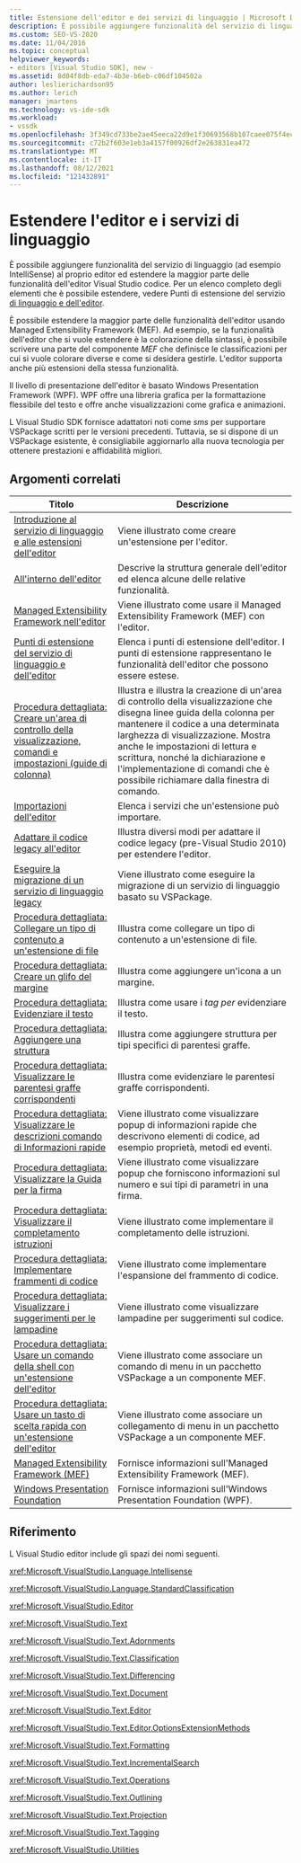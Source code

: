 ```yaml
---
title: Estensione dell'editor e dei servizi di linguaggio | Microsoft Docs
description: È possibile aggiungere funzionalità del servizio di linguaggio a un editor ed estendere le funzionalità dell'Visual Studio di codice. Informazioni sul Managed Extensibility Framework.
ms.custom: SEO-VS-2020
ms.date: 11/04/2016
ms.topic: conceptual
helpviewer_keywords:
- editors [Visual Studio SDK], new -
ms.assetid: 8d04f8db-eda7-4b3e-b6eb-c06df104502a
author: leslierichardson95
ms.author: lerich
manager: jmartens
ms.technology: vs-ide-sdk
ms.workload:
- vssdk
ms.openlocfilehash: 3f349cd733be2ae45eeca22d9e1f30693568b107caee075f4ecadf6ad22950ae
ms.sourcegitcommit: c72b2f603e1eb3a4157f00926df2e263831ea472
ms.translationtype: MT
ms.contentlocale: it-IT
ms.lasthandoff: 08/12/2021
ms.locfileid: "121432891"
---
```

# <a name="extend-the-editor-and-language-services"></a>Estendere l'editor e i servizi di linguaggio
È possibile aggiungere funzionalità del servizio di linguaggio (ad esempio IntelliSense) al proprio editor ed estendere la maggior parte delle funzionalità dell'editor Visual Studio codice.  Per un elenco completo degli elementi che è possibile estendere, vedere Punti di estensione del servizio [di linguaggio e dell'editor](../extensibility/language-service-and-editor-extension-points.md).

 È possibile estendere la maggior parte delle funzionalità dell'editor usando Managed Extensibility Framework (MEF). Ad esempio, se la funzionalità dell'editor che si vuole estendere è la colorazione della sintassi, è possibile scrivere una parte del componente *MEF* che definisce le classificazioni per cui si vuole colorare diverse e come si desidera gestirle. L'editor supporta anche più estensioni della stessa funzionalità.

 Il livello di presentazione dell'editor è basato Windows Presentation Framework (WPF). WPF offre una libreria grafica per la formattazione flessibile del testo e offre anche visualizzazioni come grafica e animazioni.

 L Visual Studio SDK fornisce adattatori noti come *sms* per supportare VSPackage scritti per le versioni precedenti. Tuttavia, se si dispone di un VSPackage esistente, è consigliabile aggiornarlo alla nuova tecnologia per ottenere prestazioni e affidabilità migliori.

## <a name="related-topics"></a>Argomenti correlati

|Titolo|Descrizione|
|-----------|-----------------|
|[Introduzione al servizio di linguaggio e alle estensioni dell'editor](../extensibility/getting-started-with-language-service-and-editor-extensions.md)|Viene illustrato come creare un'estensione per l'editor.|
|[All'interno dell'editor](../extensibility/inside-the-editor.md)|Descrive la struttura generale dell'editor ed elenca alcune delle relative funzionalità.|
|[Managed Extensibility Framework nell'editor](../extensibility/managed-extensibility-framework-in-the-editor.md)|Viene illustrato come usare il Managed Extensibility Framework (MEF) con l'editor.|
|[Punti di estensione del servizio di linguaggio e dell'editor](../extensibility/language-service-and-editor-extension-points.md)|Elenca i punti di estensione dell'editor. I punti di estensione rappresentano le funzionalità dell'editor che possono essere estese.|
|[Procedura dettagliata: Creare un'area di controllo della visualizzazione, comandi e impostazioni (guide di colonna)](../extensibility/walkthrough-creating-a-view-adornment-commands-and-settings-column-guides.md)|Illustra e illustra la creazione di un'area di controllo della visualizzazione che disegna linee guida della colonna per mantenere il codice a una determinata larghezza di visualizzazione.  Mostra anche le impostazioni di lettura e scrittura, nonché la dichiarazione e l'implementazione di comandi che è possibile richiamare dalla finestra di comando.|
|[Importazioni dell'editor](../extensibility/editor-imports.md)|Elenca i servizi che un'estensione può importare.|
|[Adattare il codice legacy all'editor](/previous-versions/visualstudio/visual-studio-2015/extensibility/adapting-legacy-code-to-the-editor?preserve-view=true&view=vs-2015)|Illustra diversi modi per adattare il codice legacy (pre-Visual Studio 2010) per estendere l'editor.|
|[Eseguire la migrazione di un servizio di linguaggio legacy](../extensibility/internals/migrating-a-legacy-language-service.md)|Viene illustrato come eseguire la migrazione di un servizio di linguaggio basato su VSPackage.|
|[Procedura dettagliata: Collegare un tipo di contenuto a un'estensione di file](../extensibility/walkthrough-linking-a-content-type-to-a-file-name-extension.md)|Illustra come collegare un tipo di contenuto a un'estensione di file.|
|[Procedura dettagliata: Creare un glifo del margine](../extensibility/walkthrough-creating-a-margin-glyph.md)|Illustra come aggiungere un'icona a un margine.|
|[Procedura dettagliata: Evidenziare il testo](../extensibility/walkthrough-highlighting-text.md)|Illustra come usare i *tag per* evidenziare il testo.|
|[Procedura dettagliata: Aggiungere una struttura](../extensibility/walkthrough-outlining.md)|Illustra come aggiungere struttura per tipi specifici di parentesi graffe.|
|[Procedura dettagliata: Visualizzare le parentesi graffe corrispondenti](../extensibility/walkthrough-displaying-matching-braces.md)|Illustra come evidenziare le parentesi graffe corrispondenti.|
|[Procedura dettagliata: Visualizzare le descrizioni comando di Informazioni rapide](../extensibility/walkthrough-displaying-quickinfo-tooltips.md)|Viene illustrato come visualizzare popup di informazioni rapide che descrivono elementi di codice, ad esempio proprietà, metodi ed eventi.|
|[Procedura dettagliata: Visualizzare la Guida per la firma](../extensibility/walkthrough-displaying-signature-help.md)|Viene illustrato come visualizzare popup che forniscono informazioni sul numero e sui tipi di parametri in una firma.|
|[Procedura dettagliata: Visualizzare il completamento istruzioni](../extensibility/walkthrough-displaying-statement-completion.md)|Viene illustrato come implementare il completamento delle istruzioni.|
|[Procedura dettagliata: Implementare frammenti di codice](../extensibility/walkthrough-implementing-code-snippets.md)|Viene illustrato come implementare l'espansione del frammento di codice.|
|[Procedura dettagliata: Visualizzare i suggerimenti per le lampadine](../extensibility/walkthrough-displaying-light-bulb-suggestions.md)|Viene illustrato come visualizzare lampadine per suggerimenti sul codice.|
|[Procedura dettagliata: Usare un comando della shell con un'estensione dell'editor](../extensibility/walkthrough-using-a-shell-command-with-an-editor-extension.md)|Viene illustrato come associare un comando di menu in un pacchetto VSPackage a un componente MEF.|
|[Procedura dettagliata: Usare un tasto di scelta rapida con un'estensione dell'editor](../extensibility/walkthrough-using-a-shortcut-key-with-an-editor-extension.md)|Viene illustrato come associare un collegamento di menu in un pacchetto VSPackage a un componente MEF.|
|[Managed Extensibility Framework (MEF)](/dotnet/framework/mef/index)|Fornisce informazioni sull'Managed Extensibility Framework (MEF).|
|[Windows Presentation Foundation](/dotnet/framework/wpf/index)|Fornisce informazioni sull'Windows Presentation Foundation (WPF).|

## <a name="reference"></a>Riferimento
 L Visual Studio editor include gli spazi dei nomi seguenti.

 <xref:Microsoft.VisualStudio.Language.Intellisense>

 <xref:Microsoft.VisualStudio.Language.StandardClassification>

 <xref:Microsoft.VisualStudio.Editor>

 <xref:Microsoft.VisualStudio.Text>

 <xref:Microsoft.VisualStudio.Text.Adornments>

 <xref:Microsoft.VisualStudio.Text.Classification>

 <xref:Microsoft.VisualStudio.Text.Differencing>

 <xref:Microsoft.VisualStudio.Text.Document>

 <xref:Microsoft.VisualStudio.Text.Editor>

 <xref:Microsoft.VisualStudio.Text.Editor.OptionsExtensionMethods>

 <xref:Microsoft.VisualStudio.Text.Formatting>

 <xref:Microsoft.VisualStudio.Text.IncrementalSearch>

 <xref:Microsoft.VisualStudio.Text.Operations>

 <xref:Microsoft.VisualStudio.Text.Outlining>

 <xref:Microsoft.VisualStudio.Text.Projection>

 <xref:Microsoft.VisualStudio.Text.Tagging>

 <xref:Microsoft.VisualStudio.Utilities>